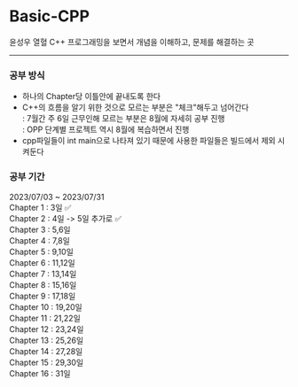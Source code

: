 # Basic-CPP
윤성우 열혈 C++ 프로그래밍을 보면서 개념을 이해하고, 문제를 해결하는 곳
***

### 공부 방식
- 하나의 Chapter당 이틀안에 끝내도록 한다
- C++의 흐름을 알기 위한 것으로 모르는 부분은 "체크"해두고 넘어간다  
   : 7월간 주 6일 근무인해 모르는 부분은 8월에 자세히 공부 진행  
   : OPP 단계별 프로젝트 역시 8월에 복습하면서 진행
- cpp파일들이 int main으로 나타져 있기 때문에 사용한 파일들은 빌드에서 제외 시켜둔다


### 공부 기간
2023/07/03 ~ 2023/07/31  
Chapter 1 : 3일 ✅  
Chapter 2 : 4일 -> 5일 추가로 ✅  
Chapter 3 : 5,6일  
Chapter 4 : 7,8일  
Chapter 5 : 9,10일  
Chapter 6 : 11,12일  
Chapter 7 : 13,14일  
Chapter 8 : 15,16일  
Chapter 9 : 17,18일  
Chapter 10 : 19,20일  
Chapter 11 : 21,22일  
Chapter 12 : 23,24일  
Chapter 13 : 25,26일  
Chapter 14 : 27,28일  
Chapter 15 : 29,30일  
Chapter 16 : 31일  

